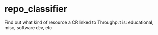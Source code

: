 # repo_classifier
Find out what kind of resource a CR linked to Throughput is: educational, misc, software dev, etc
